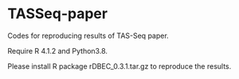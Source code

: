 # TASSeq-paper

Codes for reproducing results of TAS-Seq paper.

Require R 4.1.2 and Python3.8.

Please install R package rDBEC_0.3.1.tar.gz to reproduce the results.

